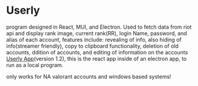 # Userly
program designed in React, MUI, and Electron. Used to fetch data from riot api and display rank image, current rank(RR), login Name, password, and alias of each account,
features include: revealing of info, also hiding of info(streamer friendly), copy to clipboard functionality, deletion of old accounts, ddition of accounts, and editing of information on the accounts
[Userly App](https://drive.google.com/file/d/1a_dqsYxGVTv4JQnW9V-L6bzOAdrgrLTQ/view?usp=drive_link)(version 1.2), this is the react app inside of an electron app, to run as a local program.


only works for NA valorant accounts and windows based systems!

